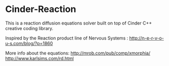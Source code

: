 # Cinder-Reaction
This is a reaction diffusion equations solver built on top of Cinder C++ creative coding library.

Inspired by the Reaction product line of Nervous Systems : http://n-e-r-v-o-u-s.com/blog/?p=1860

More info about the equations: http://mrob.com/pub/comp/xmorphia/
                               http://www.karlsims.com/rd.html
                               
